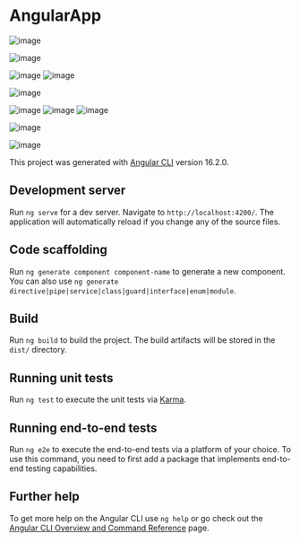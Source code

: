 # AngularApp


![image](https://github.com/mparra43/angular-app/assets/66500440/d1f5cef0-ffe9-44f7-8292-345257cd2992)

![image](https://github.com/mparra43/angular-app/assets/66500440/24172e1b-aa3f-43c0-9546-6d5d0d1de2bc)

![image](https://github.com/mparra43/angular-app/assets/66500440/93423595-8078-4245-9e0d-2e2a9a4829a2)
![image](https://github.com/mparra43/angular-app/assets/66500440/364512ab-e9d6-417b-85ad-045793a7f981)

![image](https://github.com/mparra43/angular-app/assets/66500440/e37c47c4-7a77-4009-932e-424245c7a54f)

![image](https://github.com/mparra43/angular-app/assets/66500440/0fd72f42-b031-4277-8c39-94e2ca6909aa)
![image](https://github.com/mparra43/angular-app/assets/66500440/83233c09-f8fa-4c55-bc2f-56abb30a67fc)
![image](https://github.com/mparra43/angular-app/assets/66500440/5fea612d-ebeb-4a61-a32f-f1f39d31f3a1)

![image](https://github.com/mparra43/angular-app/assets/66500440/e61f1c88-98c3-4c5c-a7b7-774f3dffc85b)

![image](https://github.com/mparra43/angular-app/assets/66500440/d97e24cc-788b-4970-b3dd-4cb3863caa0d)




This project was generated with [Angular CLI](https://github.com/angular/angular-cli) version 16.2.0.

## Development server

Run `ng serve` for a dev server. Navigate to `http://localhost:4200/`. The application will automatically reload if you change any of the source files.

## Code scaffolding

Run `ng generate component component-name` to generate a new component. You can also use `ng generate directive|pipe|service|class|guard|interface|enum|module`.

## Build

Run `ng build` to build the project. The build artifacts will be stored in the `dist/` directory.

## Running unit tests

Run `ng test` to execute the unit tests via [Karma](https://karma-runner.github.io).

## Running end-to-end tests

Run `ng e2e` to execute the end-to-end tests via a platform of your choice. To use this command, you need to first add a package that implements end-to-end testing capabilities.

## Further help

To get more help on the Angular CLI use `ng help` or go check out the [Angular CLI Overview and Command Reference](https://angular.io/cli) page.
